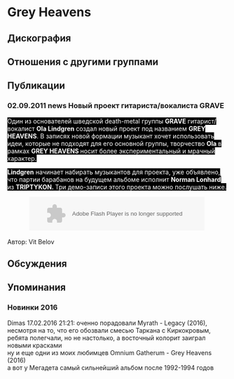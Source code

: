 # Grey Heavens



## Дискография


## Отношения с другими группами


## Публикации

### 02.09.2011 news Новый проект гитариста&#x2F;вокалиста GRAVE

<P><FONT style="BACKGROUND-COLOR: #000000" color=#ffffff>Один из основателей шведской death-metal группы <STRONG>GRAVE</STRONG> гитарист/вокалист <STRONG>Ola Lindgren </STRONG>создал новый проект под названием <STRONG>GREY HEAVENS</STRONG>. В записях новой формации музыкант хочет использовать идеи, которые не подходят для его основной группы, творчество <STRONG>Ola </STRONG>в рамках <STRONG>GREY HEAVENS </STRONG>носит более экспериментальный и мрачный характер.</FONT></P>
<P><FONT style="BACKGROUND-COLOR: #000000" color=#ffffff><STRONG>Lindgren</STRONG> начинает набирать музыкантов для проекта, уже объявлено, что партии барабанов на будущем альбоме исполнит <STRONG>Norman Lonhard </STRONG>из <STRONG>TRIPTYKON. </STRONG>Три демо-записи этого проекта можно послушать ниже.</FONT></P>
<P>
<CENTER>
<DIV><EMBED id=FlashDiv style="DISPLAY: inline" src=http://www.myspace.com/music/song-embed?songid=49634035&getSwf=true width=400 height=77 type=application/x-shockwave-flash quality="high" wmode="transparent" FlashVars="songId=49634035&pid=-4225979648361514276" AllowScriptAccess="always">&nbsp;</DIV>
<P></P></CENTER>
Автор: Vit Belov


## Обсуждения


## Упоминания

### Новинки 2016

Dimas 17.02.2016 21:21:
оченно порадовали Myrath - Legacy (2016), несмотря на то, что его обозвали смесью Таркана с Киркокровым, ребята полегчали, но не настолько, а восточный колорит заиграл новыми красками<BR>ну и еще одни из моих любимцев Omnium Gatherum - Grey Heavens (2016)<BR>а вот у Мегадета самый сильнейший альбом после 1992-1994 годов


